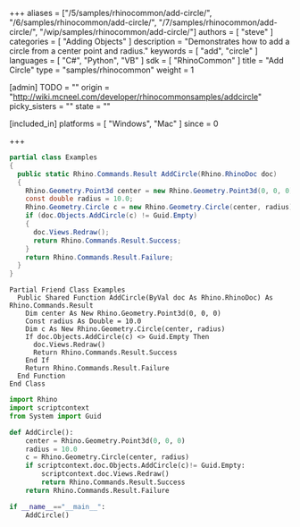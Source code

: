 +++
aliases = ["/5/samples/rhinocommon/add-circle/", "/6/samples/rhinocommon/add-circle/", "/7/samples/rhinocommon/add-circle/", "/wip/samples/rhinocommon/add-circle/"]
authors = [ "steve" ]
categories = [ "Adding Objects" ]
description = "Demonstrates how to add a circle from a center point and radius."
keywords = [ "add", "circle" ]
languages = [ "C#", "Python", "VB" ]
sdk = [ "RhinoCommon" ]
title = "Add Circle"
type = "samples/rhinocommon"
weight = 1

[admin]
TODO = ""
origin = "http://wiki.mcneel.com/developer/rhinocommonsamples/addcircle"
picky_sisters = ""
state = ""

[included_in]
platforms = [ "Windows", "Mac" ]
since = 0

+++

<div class="codetab-content" id="cs">

```cs
partial class Examples
{
  public static Rhino.Commands.Result AddCircle(Rhino.RhinoDoc doc)
  {
    Rhino.Geometry.Point3d center = new Rhino.Geometry.Point3d(0, 0, 0);
    const double radius = 10.0;
    Rhino.Geometry.Circle c = new Rhino.Geometry.Circle(center, radius);
    if (doc.Objects.AddCircle(c) != Guid.Empty)
    {
      doc.Views.Redraw();
      return Rhino.Commands.Result.Success;
    }
    return Rhino.Commands.Result.Failure;
  }
}
```

</div>


<div class="codetab-content" id="vb">

```vbnet
Partial Friend Class Examples
  Public Shared Function AddCircle(ByVal doc As Rhino.RhinoDoc) As Rhino.Commands.Result
	Dim center As New Rhino.Geometry.Point3d(0, 0, 0)
	Const radius As Double = 10.0
	Dim c As New Rhino.Geometry.Circle(center, radius)
	If doc.Objects.AddCircle(c) <> Guid.Empty Then
	  doc.Views.Redraw()
	  Return Rhino.Commands.Result.Success
	End If
	Return Rhino.Commands.Result.Failure
  End Function
End Class
```

</div>


<div class="codetab-content" id="py">

```python
import Rhino
import scriptcontext
from System import Guid

def AddCircle():
    center = Rhino.Geometry.Point3d(0, 0, 0)
    radius = 10.0
    c = Rhino.Geometry.Circle(center, radius)
    if scriptcontext.doc.Objects.AddCircle(c)!= Guid.Empty:
        scriptcontext.doc.Views.Redraw()
        return Rhino.Commands.Result.Success
    return Rhino.Commands.Result.Failure

if __name__=="__main__":
    AddCircle()
```

</div>

